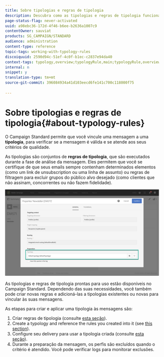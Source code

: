 ```yaml
---
title: Sobre tipologias e regras de tipologia
description: Descubra como as tipologias e regras de tipologia funcionam no Adobe Campaign.
page-status-flag: never-activated
uuid: a98ebc36-172d-4f46-b6ee-b2636a1007c9
contentOwner: sauviat
products: SG_CAMPAIGN/STANDARD
audience: administration
content-type: reference
topic-tags: working-with-typology-rules
discoiquuid: 2590d94c-51ef-4c0f-b1ec-c2837e94da40
context-tags: typology,overview;typologyRule,main;typologyRule,overview
internal: n
snippet: y
translation-type: tm+mt
source-git-commit: 396084934a41d103eecd6fe141c700c118000f75

---
```



# Sobre tipologias e regras de tipologia{#about-typology-rules}

O Campaign Standard permite que você vincule uma mensagem a uma **tipologia**, para verificar se a mensagem é válida e se atende aos seus critérios de qualidade.

As tipologias são conjuntos de **regras de tipologia**, que são executados durante a fase de análise da mensagem. Eles permitem que você se certifique de que seus emails sempre contenham determinados elementos (como um link de unsubscription ou uma linha de assunto) ou regras de filtragem para excluir grupos do público alvo desejado (como clientes que não assinam, concorrentes ou não fazem fidelidade).

![](assets/typology_messagelink.png)

As tipologias e regras de tipologia prontas para uso estão disponíveis no Campaign Standard. Dependendo das suas necessidades, você também pode criar novas regras e adicioná-las a tipologias existentes ou novas para vincular às suas mensagens.

As etapas para criar e aplicar uma tipologia às mensagens são:

1. Criar regras de tipologia (consulte [esta seção](../../sending/using/managing-typology-rules.md#creating-a-typology-rule)).
1. Create a typology and reference the rules you created into it (see [this section](../../sending/using/managing-typologies.md#creating-a-typology)).
1. Configure seu delivery para usar a tipologia criada (consulte [esta seção](../../sending/using/managing-typologies.md#applying-typologies-to-messages)).
1. Durante a preparação da mensagem, os perfis são excluídos quando o critério é atendido. Você pode verificar logs para monitorar exclusões.
